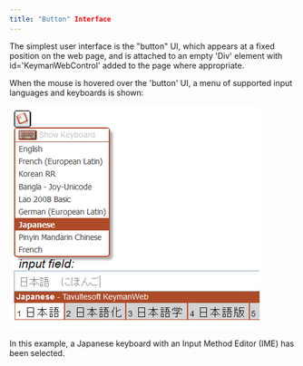 ```yaml
---
title: "Button" Interface
---
```

  
The simplest user interface is the "button" UI, which appears at a fixed
position on the web page, and is attached to an empty 'Div' element with
id='KeymanWebControl' added to the page where appropriate.

When the mouse is hovered over the 'button' UI, a menu of supported
input languages and keyboards is shown:

![](images/ui_button.png)

In this example, a Japanese keyboard with an Input Method Editor (IME)
has been selected.
